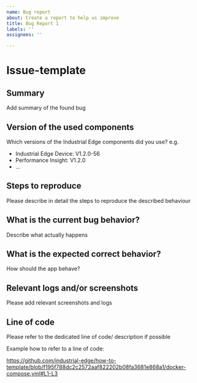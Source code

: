 ```yaml
---
name: Bug report
about: Create a report to help us improve
title: Bug Report 1
labels: ''
assignees: ''

---
```


# Issue-template

## Summary

Add summary of the found bug

## Version of the used components

Which versions of the Industrial Edge components did you use?
e.g.

- Industrial Edge Device: V1.2.0-56
- Performance Insight: V1.2.0
- ...

## Steps to reproduce

Please describe in detail the steps to reproduce the described behaviour

## What is the current bug behavior?

Describe what actually happens

## What is the expected correct behavior?

How should the app behave?

## Relevant logs and/or screenshots

Please add relevant screenshots and logs

## Line of code

Please refer to the dedicated line of code/ description if possible

Example how to refer to a line of code:

https://github.com/industrial-edge/how-to-template/blob/f195f788dc2c2572aaf822202b08fa3681e868a1/docker-compose.yml#L1-L3